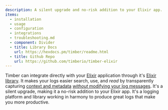 ```yaml
---
description: A silent upgrade and no-risk addition to your Elixir app.
items:
  - installation
  - usage
  - configuration
  - integrations
  - troubleshooting.md
  - component: Divider
  - title: Library Docs
    url: https://hexdocs.pm/timber/readme.html
  - title: Github Repo
    url: https://github.com/timberio/timber-elixir
---
```


Timber can integrate directly with your [Elixir](https://elixir-lang.org/) application through it's [Elixir library](https://github.com/timberio/timber-elixir). It makes your logs easier search, use, and _read_ by transparently capturing [context and metadata](/concepts/metadata-context-and-events) [_without_ modifying your log messages](/concepts/structuring-through-augmentation). It's a silent upgrade, making it a no-risk addition to your Elixir app. It's a logging platform and library working in harmony to produce great logs that make you more productive.
